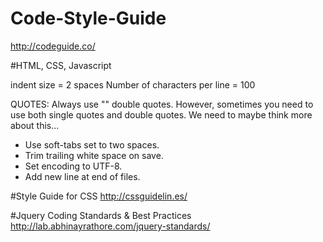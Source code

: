 Code-Style-Guide
================

http://codeguide.co/



#HTML, CSS, Javascript

indent size = 2 spaces 
Number of characters per line = 100 


QUOTES: 
Always use "" double quotes. However, sometimes you need to use both single quotes and double quotes. We need to maybe think more about this...



-   Use soft-tabs set to two spaces.
-   Trim trailing white space on save.
-   Set encoding to UTF-8.
-   Add new line at end of files.



#Style Guide for CSS 
http://cssguidelin.es/

#Jquery Coding Standards & Best Practices
http://lab.abhinayrathore.com/jquery-standards/
